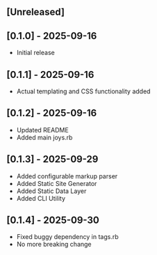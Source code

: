 ## [Unreleased]

## [0.1.0] - 2025-09-16

- Initial release

## [0.1.1] - 2025-09-16

- Actual templating and CSS functionality added

## [0.1.2] - 2025-09-16

- Updated README
- Added main joys.rb


## [0.1.3] - 2025-09-29

- Added configurable markup parser
- Added Static Site Generator
- Added Static Data Layer
- Added CLI Utility

## [0.1.4] - 2025-09-30

- Fixed buggy dependency in tags.rb
- No more breaking change